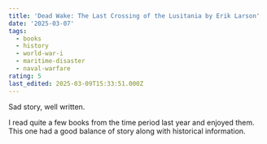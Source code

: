 ```yaml
---
title: 'Dead Wake: The Last Crossing of the Lusitania by Erik Larson'
date: '2025-03-07'
tags:
  - books
  - history
  - world-war-i
  - maritime-disaster
  - naval-warfare
rating: 5
last_edited: 2025-03-09T15:33:51.000Z
---
```


Sad story, well written.

I read quite a few books from the time period last year and enjoyed them. This one had a good balance of story along with historical information.
